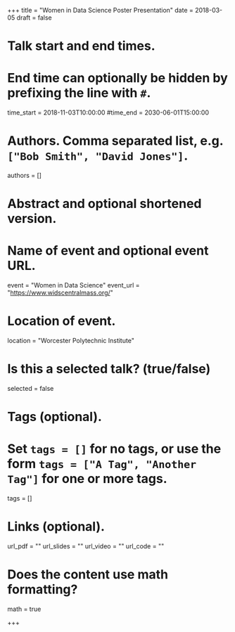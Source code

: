 +++
title = "Women in Data Science Poster Presentation"
date = 2018-03-05
draft = false

# Talk start and end times.
#   End time can optionally be hidden by prefixing the line with `#`.
time_start = 2018-11-03T10:00:00
#time_end = 2030-06-01T15:00:00

# Authors. Comma separated list, e.g. `["Bob Smith", "David Jones"]`.
authors = []

# Abstract and optional shortened version.


# Name of event and optional event URL.
event = "Women in Data Science"
event_url = "https://www.widscentralmass.org/"

# Location of event.
location = "Worcester Polytechnic Institute"

# Is this a selected talk? (true/false)
selected = false

# Tags (optional).
#   Set `tags = []` for no tags, or use the form `tags = ["A Tag", "Another Tag"]` for one or more tags.
tags = []

# Links (optional).
url_pdf = ""
url_slides = ""
url_video = ""
url_code = ""

# Does the content use math formatting?
math = true

+++